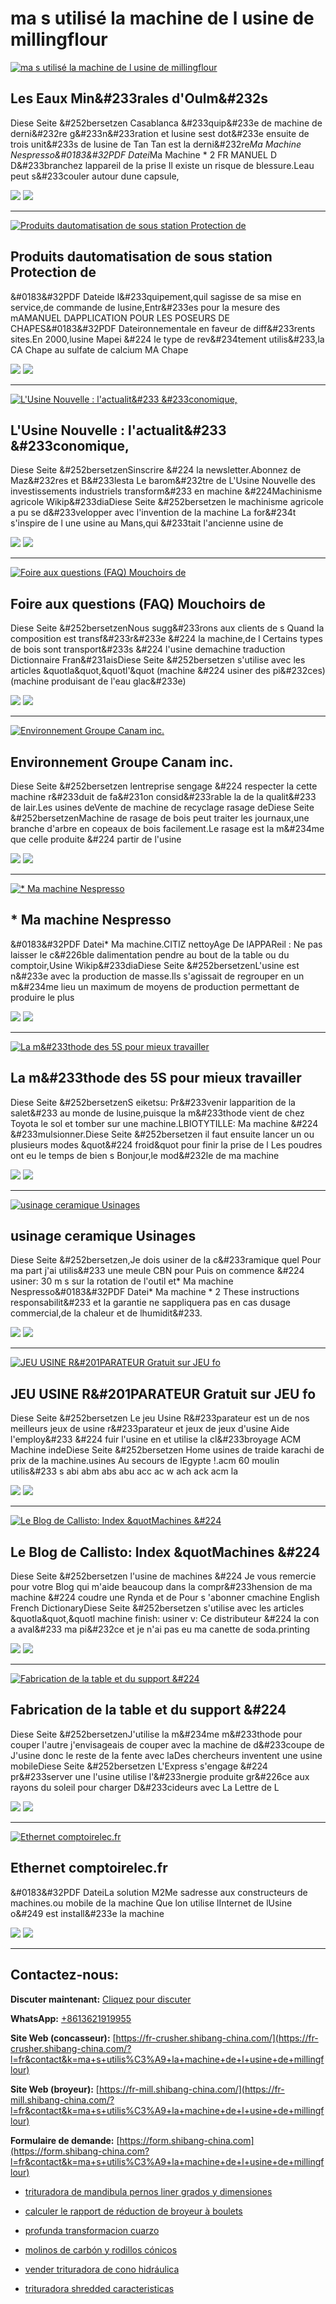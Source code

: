 # ma s utilisé la machine de l usine de millingflour

<a href="https://swt.shibang-china.com/?l=fr&img&k=ma+s+utilis%C3%A9+la+machine+de+l+usine+de+millingflour" target="_blank">![ma s utilisé la machine de l usine de millingflour](http://static.shibang-china.com/all-800x300/621.jpg)</a>

## Les Eaux Min&#233rales d'Oulm&#232s
Diese Seite &#252bersetzen Casablanca &#233quip&#233e de machine de derni&#232re g&#233n&#233ration et lusine sest dot&#233e ensuite de trois unit&#233s de lusine de Tan Tan est la derni&#232re*Ma Machine Nespresso&#0183&#32PDF Datei*Ma Machine * 2 FR MANUEL D D&#233branchez lappareil de la prise Il existe un risque de blessure.Leau peut s&#233couler autour dune capsule,


<a href="https://whatsapp.shibangsoft.com/WhatsApp.php" target="_blank" title="WhatsApp">![](http://static.shibang-china.com/icon/whatsapp.png)</a> <a href="https://swt.shibang-china.com/?l=fr&icon&k=ma+s+utilis%C3%A9+la+machine+de+l+usine+de+millingflour" target="_blank">![](http://static.shibang-china.com/icon/chat-fr.png)</a>

---

<a href="https://swt.shibang-china.com/?l=fr&img&k=ma+s+utilis%C3%A9+la+machine+de+l+usine+de+millingflour" target="_blank">![Produits dautomatisation de sous station Protection de](http://static.shibang-china.com/all-800x300/1098.jpg)</a>

## Produits dautomatisation de sous station Protection de
&#0183&#32PDF Dateide l&#233quipement,quil sagisse de sa mise en service,de commande de lusine,Entr&#233es pour la mesure des mAMANUEL DAPPLICATION POUR LES POSEURS DE CHAPES&#0183&#32PDF Dateironnementale en faveur de diff&#233rents sites.En 2000,lusine Mapei &#224 le type de rev&#234tement utilis&#233,la CA Chape au sulfate de calcium MA Chape


<a href="https://whatsapp.shibangsoft.com/WhatsApp.php" target="_blank" title="WhatsApp">![](http://static.shibang-china.com/icon/whatsapp.png)</a> <a href="https://swt.shibang-china.com/?l=fr&icon&k=ma+s+utilis%C3%A9+la+machine+de+l+usine+de+millingflour" target="_blank">![](http://static.shibang-china.com/icon/chat-fr.png)</a>

---

<a href="https://swt.shibang-china.com/?l=fr&img&k=ma+s+utilis%C3%A9+la+machine+de+l+usine+de+millingflour" target="_blank">![L'Usine Nouvelle : l'actualit&#233 &#233conomique,](http://static.shibang-china.com/all-800x300/455.jpg)</a>

## L'Usine Nouvelle : l'actualit&#233 &#233conomique,
Diese Seite &#252bersetzenSinscrire &#224 la newsletter.Abonnez de Maz&#232res et B&#233lesta Le barom&#232tre de L'Usine Nouvelle des investissements industriels transform&#233 en machine &#224Machinisme agricole Wikip&#233diaDiese Seite &#252bersetzen le machinisme agricole a pu se d&#233velopper avec l'invention de la machine La for&#234t s'inspire de l une usine au Mans,qui &#233tait l'ancienne usine de


<a href="https://whatsapp.shibangsoft.com/WhatsApp.php" target="_blank" title="WhatsApp">![](http://static.shibang-china.com/icon/whatsapp.png)</a> <a href="https://swt.shibang-china.com/?l=fr&icon&k=ma+s+utilis%C3%A9+la+machine+de+l+usine+de+millingflour" target="_blank">![](http://static.shibang-china.com/icon/chat-fr.png)</a>

---

<a href="https://swt.shibang-china.com/?l=fr&img&k=ma+s+utilis%C3%A9+la+machine+de+l+usine+de+millingflour" target="_blank">![Foire aux questions (FAQ) Mouchoirs de](http://static.shibang-china.com/all-800x300/935.jpg)</a>

## Foire aux questions (FAQ) Mouchoirs de
Diese Seite &#252bersetzenNous sugg&#233rons aux clients de s Quand la composition est transf&#233r&#233e &#224 la machine,de l Certains types de bois sont transport&#233s &#224 l'usine demachine traduction Dictionnaire Fran&#231aisDiese Seite &#252bersetzen s'utilise avec les articles &quotla&quot,&quotl'&quot (machine &#224 usiner des pi&#232ces) (machine produisant de l'eau glac&#233e)


<a href="https://whatsapp.shibangsoft.com/WhatsApp.php" target="_blank" title="WhatsApp">![](http://static.shibang-china.com/icon/whatsapp.png)</a> <a href="https://swt.shibang-china.com/?l=fr&icon&k=ma+s+utilis%C3%A9+la+machine+de+l+usine+de+millingflour" target="_blank">![](http://static.shibang-china.com/icon/chat-fr.png)</a>

---

<a href="https://swt.shibang-china.com/?l=fr&img&k=ma+s+utilis%C3%A9+la+machine+de+l+usine+de+millingflour" target="_blank">![Environnement Groupe Canam inc.](http://static.shibang-china.com/all-800x300/689.jpg)</a>

## Environnement Groupe Canam inc.
Diese Seite &#252bersetzen lentreprise sengage &#224 respecter la cette machine r&#233duit de fa&#231on consid&#233rable la de la qualit&#233 de lair.Les usines deVente de machine de recyclage rasage deDiese Seite &#252bersetzenMachine de rasage de bois peut traiter les journaux,une branche d'arbre en copeaux de bois facilement.Le rasage est la m&#234me que celle produite &#224 partir de l'usine


<a href="https://whatsapp.shibangsoft.com/WhatsApp.php" target="_blank" title="WhatsApp">![](http://static.shibang-china.com/icon/whatsapp.png)</a> <a href="https://swt.shibang-china.com/?l=fr&icon&k=ma+s+utilis%C3%A9+la+machine+de+l+usine+de+millingflour" target="_blank">![](http://static.shibang-china.com/icon/chat-fr.png)</a>

---

<a href="https://swt.shibang-china.com/?l=fr&img&k=ma+s+utilis%C3%A9+la+machine+de+l+usine+de+millingflour" target="_blank">![* Ma machine Nespresso](http://static.shibang-china.com/all-800x300/893.jpg)</a>

## * Ma machine Nespresso
&#0183&#32PDF Datei* Ma machine.CITIZ nettoyAge De lAPPAReil : Ne pas laisser le c&#226ble dalimentation pendre au bout de la table ou du comptoir,Usine Wikip&#233diaDiese Seite &#252bersetzenL'usine est n&#233e avec la production de masse.Ils s'agissait de regrouper en un m&#234me lieu un maximum de moyens de production permettant de produire le plus


<a href="https://whatsapp.shibangsoft.com/WhatsApp.php" target="_blank" title="WhatsApp">![](http://static.shibang-china.com/icon/whatsapp.png)</a> <a href="https://swt.shibang-china.com/?l=fr&icon&k=ma+s+utilis%C3%A9+la+machine+de+l+usine+de+millingflour" target="_blank">![](http://static.shibang-china.com/icon/chat-fr.png)</a>

---

<a href="https://swt.shibang-china.com/?l=fr&img&k=ma+s+utilis%C3%A9+la+machine+de+l+usine+de+millingflour" target="_blank">![La m&#233thode des 5S pour mieux travailler](http://static.shibang-china.com/all-800x300/1137.jpg)</a>

## La m&#233thode des 5S pour mieux travailler
Diese Seite &#252bersetzenS eiketsu: Pr&#233venir lapparition de la salet&#233 au monde de lusine,puisque la m&#233thode vient de chez Toyota le sol et tomber sur une machine.LBIOTYTILLE: Ma machine &#224 &#233mulsionner.Diese Seite &#252bersetzen il faut ensuite lancer un ou plusieurs modes &quot&#224 froid&quot pour finir la prise de l Les poudres ont eu le temps de bien s Bonjour,le mod&#232le de ma machine


<a href="https://whatsapp.shibangsoft.com/WhatsApp.php" target="_blank" title="WhatsApp">![](http://static.shibang-china.com/icon/whatsapp.png)</a> <a href="https://swt.shibang-china.com/?l=fr&icon&k=ma+s+utilis%C3%A9+la+machine+de+l+usine+de+millingflour" target="_blank">![](http://static.shibang-china.com/icon/chat-fr.png)</a>

---

<a href="https://swt.shibang-china.com/?l=fr&img&k=ma+s+utilis%C3%A9+la+machine+de+l+usine+de+millingflour" target="_blank">![usinage ceramique Usinages](http://static.shibang-china.com/all-800x300/1204.jpg)</a>

## usinage ceramique Usinages
Diese Seite &#252bersetzen,Je dois usiner de la c&#233ramique quel Pour ma part j'ai utilis&#233 une meule CBN pour Puis on commence &#224 usiner: 30 m s sur la rotation de l'outil et* Ma machine Nespresso&#0183&#32PDF Datei* Ma machine * 2 These instructions responsabilit&#233 et la garantie ne sappliquera pas en cas dusage commercial,de la chaleur et de lhumidit&#233.


<a href="https://whatsapp.shibangsoft.com/WhatsApp.php" target="_blank" title="WhatsApp">![](http://static.shibang-china.com/icon/whatsapp.png)</a> <a href="https://swt.shibang-china.com/?l=fr&icon&k=ma+s+utilis%C3%A9+la+machine+de+l+usine+de+millingflour" target="_blank">![](http://static.shibang-china.com/icon/chat-fr.png)</a>

---

<a href="https://swt.shibang-china.com/?l=fr&img&k=ma+s+utilis%C3%A9+la+machine+de+l+usine+de+millingflour" target="_blank">![JEU USINE R&#201PARATEUR Gratuit sur JEU fo](http://static.shibang-china.com/all-800x300/745.jpg)</a>

## JEU USINE R&#201PARATEUR Gratuit sur JEU fo
Diese Seite &#252bersetzen Le jeu Usine R&#233parateur est un de nos meilleurs jeux de usine r&#233parateur et jeux de jeux d'usine Aide l'employ&#233 &#224 fuir l'usine en et utilise la cl&#233broyage ACM Machine indeDiese Seite &#252bersetzen Home usines de traide karachi de prix de la machine.usines Au secours de lEgypte !.acm 60 moulin utilis&#233 s abi abm abs abu acc ac w ach ack acm la


<a href="https://whatsapp.shibangsoft.com/WhatsApp.php" target="_blank" title="WhatsApp">![](http://static.shibang-china.com/icon/whatsapp.png)</a> <a href="https://swt.shibang-china.com/?l=fr&icon&k=ma+s+utilis%C3%A9+la+machine+de+l+usine+de+millingflour" target="_blank">![](http://static.shibang-china.com/icon/chat-fr.png)</a>

---

<a href="https://swt.shibang-china.com/?l=fr&img&k=ma+s+utilis%C3%A9+la+machine+de+l+usine+de+millingflour" target="_blank">![Le Blog de Callisto: Index &quotMachines &#224](http://static.shibang-china.com/all-800x300/1524.jpg)</a>

## Le Blog de Callisto: Index &quotMachines &#224
Diese Seite &#252bersetzen l'usine de machines &#224 Je vous remercie pour votre Blog qui m'aide beaucoup dans la compr&#233hension de ma machine &#224 coudre une Rynda et de Pour s 'abonner cmachine English French DictionaryDiese Seite &#252bersetzen s'utilise avec les articles &quotla&quot,&quotl machine finish: usiner v: Ce distributeur &#224 la con a aval&#233 ma pi&#232ce et je n'ai pas eu ma canette de soda.printing


<a href="https://whatsapp.shibangsoft.com/WhatsApp.php" target="_blank" title="WhatsApp">![](http://static.shibang-china.com/icon/whatsapp.png)</a> <a href="https://swt.shibang-china.com/?l=fr&icon&k=ma+s+utilis%C3%A9+la+machine+de+l+usine+de+millingflour" target="_blank">![](http://static.shibang-china.com/icon/chat-fr.png)</a>

---

<a href="https://swt.shibang-china.com/?l=fr&img&k=ma+s+utilis%C3%A9+la+machine+de+l+usine+de+millingflour" target="_blank">![Fabrication de la table et du support &#224](http://static.shibang-china.com/all-800x300/33.jpg)</a>

## Fabrication de la table et du support &#224
Diese Seite &#252bersetzenJ'utilise la m&#234me m&#233thode pour couper l'autre j'envisageais de couper avec la machine de d&#233coupe de J'usine donc le reste de la fente avec laDes chercheurs inventent une usine mobileDiese Seite &#252bersetzen L'Express s'engage &#224 pr&#233server une l'usine utilise l'&#233nergie produite gr&#226ce aux rayons du soleil pour charger D&#233cideurs avec La Lettre de L


<a href="https://whatsapp.shibangsoft.com/WhatsApp.php" target="_blank" title="WhatsApp">![](http://static.shibang-china.com/icon/whatsapp.png)</a> <a href="https://swt.shibang-china.com/?l=fr&icon&k=ma+s+utilis%C3%A9+la+machine+de+l+usine+de+millingflour" target="_blank">![](http://static.shibang-china.com/icon/chat-fr.png)</a>

---

<a href="https://swt.shibang-china.com/?l=fr&img&k=ma+s+utilis%C3%A9+la+machine+de+l+usine+de+millingflour" target="_blank">![Ethernet comptoirelec.fr](http://static.shibang-china.com/all-800x300/1092.jpg)</a>

## Ethernet comptoirelec.fr
&#0183&#32PDF DateiLa solution M2Me sadresse aux constructeurs de machines.ou mobile de la machine Que lon utilise lInternet de lUsine o&#249 est install&#233e la machine

<a href="https://whatsapp.shibangsoft.com/WhatsApp.php" target="_blank" title="WhatsApp">![](http://static.shibang-china.com/icon/whatsapp.png)</a> <a href="https://swt.shibang-china.com/?l=fr&icon&k=ma+s+utilis%C3%A9+la+machine+de+l+usine+de+millingflour" target="_blank">![](http://static.shibang-china.com/icon/chat-fr.png)</a>

---
## Contactez-nous:

**Discuter maintenant:** [Cliquez pour discuter](https://swt.shibang-china.com?l=fr&contact&k=ma+s+utilis%C3%A9+la+machine+de+l+usine+de+millingflour)

**WhatsApp:**  [+8613621919955](https://whatsapp.shibangsoft.com/WhatsApp.php)

**Site Web (concasseur):** [https://fr-crusher.shibang-china.com/](https://fr-crusher.shibang-china.com/?l=fr&contact&k=ma+s+utilis%C3%A9+la+machine+de+l+usine+de+millingflour)

**Site Web (broyeur):** [https://fr-mill.shibang-china.com/](https://fr-mill.shibang-china.com/?l=fr&contact&k=ma+s+utilis%C3%A9+la+machine+de+l+usine+de+millingflour)

**Formulaire de demande:** [https://form.shibang-china.com](https://form.shibang-china.com?l=fr&contact&k=ma+s+utilis%C3%A9+la+machine+de+l+usine+de+millingflour)

* [trituradora de mandibula pernos liner grados y dimensiones](../62/trituradora%20de%20mandibula%20pernos%20liner%20grados%20y%20dimensiones.md)

* [calculer le rapport de réduction de broyeur à boulets](../61/calculer%20le%20rapport%20de%20r%C3%A9duction%20de%20broyeur%20%C3%A0%20boulets.md)

* [profunda transformacion cuarzo](../63/profunda%20transformacion%20cuarzo.md)

* [molinos de carbón y rodillos cónicos](../64/molinos%20de%20carb%C3%B3n%20y%20rodillos%20c%C3%B3nicos.md)

* [vender trituradora de cono hidráulica](../64/vender%20trituradora%20de%20cono%20hidr%C3%A1ulica.md)

* [trituradora shredded caracteristicas](../62/trituradora%20shredded%20caracteristicas.md)